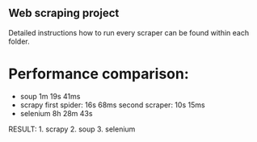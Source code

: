 ## Web scraping project

Detailed instructions how to run every scraper can be found within each folder.


# Performance comparison:
- soup 
1m 19s 41ms
- scrapy 
first spider: 16s 68ms
second scraper: 10s 15ms
- selenium
8h 28m 43s

RESULT: 1. scrapy 2. soup 3. selenium

